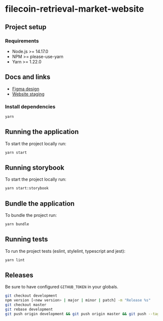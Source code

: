 # filecoin-retrieval-market-website

## Project setup

### Requirements

- Node.js >= 14.17.0
- NPM >= please-use-yarn
- Yarn >= 1.22.0

## Docs and links

- [Figma design](https://www.figma.com/file/Jyqz4uiIduzTDulNAs0A0U/Retrieval-Market-(Dev)?node-id=2%3A2)
- [Website staging](https://filecoin-retrieval-market-website-staging.vercel.app/)

### Install dependencies

```sh
yarn
```

## Running the application

To start the project locally run:

```sh
yarn start
```

## Running storybook

To start the project locally run:

```sh
yarn start:storybook
```

## Bundle the application

To bundle the project run:

```sh
yarn bundle
```

## Running tests

To run the project tests (eslint, stylelint, typescript and jest):

```sh
yarn lint
```

## Releases

Be sure to have configured `GITHUB_TOKEN` in your globals.

```bash
git checkout development
npm version [<new version> | major | minor | patch] -m "Release %s"
git checkout master
git rebase development
git push origin development && git push origin master && git push --tags
```
